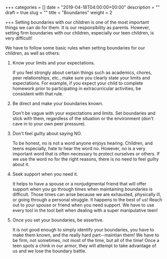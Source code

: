 +++
categories = []
date = "2019-04-18T04:00:00+00:00"
description = ""
draft = true
slug = ""
title = "Boundaries"
weight = 2

+++
Setting boundaries with our children is one of the most important things we can do for them. It is our responsibility as parents. However, setting firm boundaries with our children, especially our teen children, is very difficult!

We have to follow some basic rules when setting boundaries for our children, as well as others:

1. Know your limits and your expectations.

   If you feel strongly about certain things such as academics, chores, peer relationships, etc., make sure you clearly state your limits and expectations. For example, if you expect your child to complete homework prior to participating in extracurricular activities, be consistent with that rule.
2. Be direct and make your boundaries known.

   Don't be vague with your expectations and limits. Set boundaries and stick with them, regardless of the situation or the environment (don't cave in to your own peer pressure). 
3. Don't feel guilty about saying NO.

   To be honest, no is not a word anyone enjoys hearing. Children, and teens especially, hate to hear the word no. However, no is a very important word that is often necessary to protect ourselves or others. If we use the word no for the right reasons, there is no need to feel guilty about it.
4. Seek support when you need it.

   It helps to have a spouse or a nonjudgmental friend that will offer support when you go through times when maintaining boundaries is difficult. Those times can arise because we are exhausted, physically ill, or going through a personal struggle. It happens to the best of us!  Reach out to your spouse or friend when you need support. We have to use every tool in the tool belt when dealing with a super manipulative teen!
5. Once you set your boundaries, be assertive.

   It is not good enough to simply identify your boundaries, you have to make them known, and the really hard part--maintian them! We have to be firm, not sometimes, not most of the time, but all of the time! Once a teen spots a chink in our armor, they will attempt to take advantage of us and we lose the boundary battle.